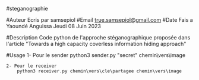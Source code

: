 #steganographie

#Auteur
	Ecris par samsepiol 
#Email
	 true.samsepiol@gmail.com
#Date
	Fais a Yaoundé Anguissa Jeudi 08 Juin 2023


#Description
Code python de l'approche stéganographique proposée dans l'article "Towards a high capacity coverless information hiding approach"

#Usage
	1- Pour le sender
		python3 sender.py "secret" chemin\vers\image

	2- Pour le receiver
		python3 receiver.py chemin\vers\cle\partagee chemin\vers\image
